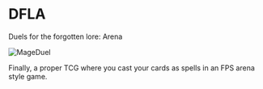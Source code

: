 # DFLA
Duels for the forgotten lore: Arena

![MageDuel](https://i.pinimg.com/originals/8a/dc/46/8adc4679ce7aa4562b5e62c3847b6b90.jpg)

Finally, a proper TCG where you cast your cards as spells in an FPS arena style game.
